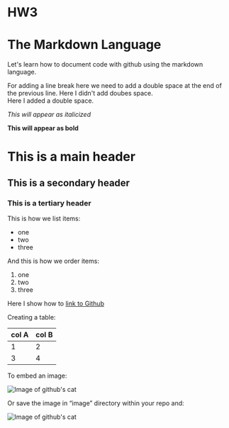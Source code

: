 # HW3
# The Markdown Language
Let's learn how to document code with github using the markdown language. 

For adding a line break here we need to add a double space at the end of the previous line.
Here I didn't add doubes space.  
Here I added a double space.

*This will appear as italicized*

**This will appear as bold**

# This is a main header
## This is a secondary header
### This is a tertiary header

This is how we list items:
- one
- two
- three

And this is how we order items:

1.  one
2.  two
3.  three

Here I show how to [link to Github](https://github.com/)

Creating a table:

col A | col B
-------|--------
1 | 2
3 | 4

To embed an image:

![Image of github's cat](https://pbs.twimg.com/profile_images/616309728688238592/pBeeJQDQ.png)

Or save the image in “image” directory within your repo and:

![Image of github's cat](/HW3/github-octocat.png)
